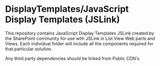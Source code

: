 DisplayTemplates/JavaScript Display Templates (JSLink)
================

This repository contains JavaScript Display Templates JSLink created by the SharePoint community for use with JSLink in List View Web parts and Views. Each individual folder will include all the components required for that particular solution.

Any third party dependencies should be linked from Public CDN's